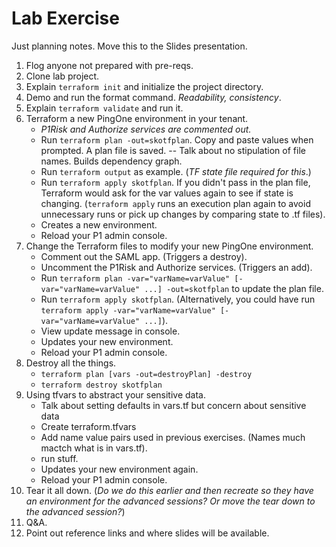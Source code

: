 # Lab Exercise

Just planning notes. Move this to the Slides presentation.

1. Flog anyone not prepared with pre-reqs.
1. Clone lab project.
1. Explain `terraform init` and initialize the project directory.
1. Demo and run the format command. *Readability, consistency*.
1. Explain `terraform validate` and run it.
1. Terraform a new PingOne environment in your tenant.
    - *P1Risk and Authorize services are commented out.*
    - Run `terraform plan -out=skotfplan`. Copy and paste values when prompted. A plan file is saved.
    -- Talk about no stipulation of file names. Builds dependency graph.
    - Run `terraform output` as example. (*TF state file required for this*.)
    - Run `terraform apply skotfplan`. If you didn't pass in the plan file, Terraform would ask for the var values again to see if state is changing. (`terraform apply` runs an execution plan again to avoid unnecessary runs or pick up changes by comparing state to .tf files).
    - Creates a new environment.
    - Reload your P1 admin console.
1. Change the Terraform files to modify your new PingOne environment.
    - Comment out the SAML app. (Triggers a destroy).
    - Uncomment the P1Risk and Authorize services. (Triggers an add).
    - Run `terraform plan -var="varName=varValue" [-var="varName=varValue" ...] -out=skotfplan` to update the plan file.
    - Run `terraform apply skotfplan`. (Alternatively, you could have run `terraform apply -var="varName=varValue" [-var="varName=varValue" ...]`).
    - View update message in console.
    - Updates your new environment.
    - Reload your P1 admin console.
1. Destroy all the things.
    - `terraform plan [vars -out=destroyPlan] -destroy`
    - `terraform destroy skotfplan`
1. Using tfvars to abstract your sensitive data.
    - Talk about setting defaults in vars.tf but concern about sensitive data
    - Create terraform.tfvars
    - Add name value pairs used in previous exercises. (Names much mactch what is in vars.tf).
    - run stuff.
    - Updates your new environment again.
    - Reload your P1 admin console.
1. Tear it all down. 
(*Do we do this earlier and then recreate so they have an environment for the advanced sessions? Or move the tear down to the advanced session?*)
1. Q&A.
1. Point out reference links and where slides will be available.